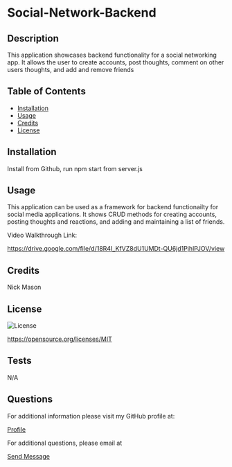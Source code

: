 
  # Social-Network-Backend

## Description
This application showcases backend functionality for a social networking app. It allows the user to create accounts, post thoughts, comment on other users thoughts, and add and remove friends 

## Table of Contents 

- [Installation](#installation)
- [Usage](#usage)
- [Credits](#credits)
- [License](#license)

## Installation
Install from Github, run npm start from server.js


## Usage
This application can be used as a framework for backend functionailty for social media applications. It shows CRUD methods for creating accounts, posting thoughts and reactions, and adding and maintaining a list of friends. 

Video Walkthrough Link:

https://drive.google.com/file/d/18R4I_KfVZ8dU1UMDt-QU6jd1PjhlPJOV/view

## Credits
Nick Mason



## License
![License](https://img.shields.io/badge/License-MIT-yellow.svg)

https://opensource.org/licenses/MIT

## Tests
N/A

## Questions

For additional information please visit my  GitHub profile at:
  <p><a href="https://www.Github.com/Nickmason01">Profile</a></P>
  For additional questions, please email at 
  <p><a href="mailto: nickmason372@yahoo.com">Send Message</a></p>
